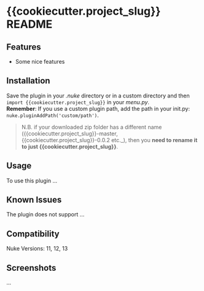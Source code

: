 # {{cookiecutter.project_slug}} README

## Features

- Some nice features

## Installation

Save the plugin in your _.nuke_ directory or in a custom directory and then `import {{cookiecutter.project_slug}}` in your _menu.py_.  
**Remember**: If you use a custom plugin path, add the path in your init.py: `nuke.pluginAddPath('custom/path')`.

> N.B. if your downloaded  zip folder has a different name ({{cookiecutter.project_slug}}-master, {{cookiecutter.project_slug}}-0.0.2 etc._), then you **need to rename it to just {{cookiecutter.project_slug}}**.

## Usage

To use this plugin ...

## Known Issues

The plugin does not support ...

## Compatibility

Nuke Versions: 11, 12, 13

## Screenshots

...
